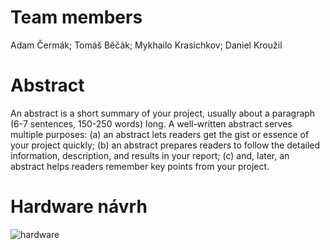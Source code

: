 # Team members

Adam Čermák;
Tomáš Běčák;
Mykhailo Krasichkov;
Daniel Kroužil

# Abstract

An abstract is a short summary of your project, usually about a paragraph (6-7 sentences, 150-250 words) long. A well-written abstract serves multiple purposes: (a) an abstract lets readers get the gist or essence of your project quickly; (b) an abstract prepares readers to follow the detailed information, description, and results in your report; (c) and, later, an abstract helps readers remember key points from your project.

# Hardware návrh

![hardware](https://github.com/user-attachments/assets/9329ce82-92b5-4aab-9ac6-ef83b5c2c08e)
